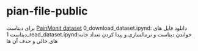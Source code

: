 # pian-file-public
برای دیتاست [PainMonit dataset](https://figshare.com/articles/dataset/The_PainMonit_Database_An_Experimental_and_Clinical_Physiological_Signal_Dataset_for_Automated_Pain_Recognition/26965159)
0_download_dataset.ipynd:
    دانلود فایل های دیتاست 
1_read_dataset.ipynd:خواندن دیتاست و نرمالسازی و پیدا کردن تعداد خانه های خالی و حدف آن ها 
